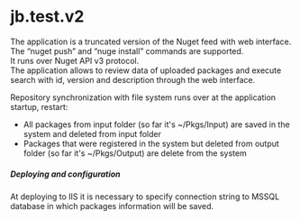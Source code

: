# jb.test.v2
The application is a truncated version of the Nuget feed with web interface.  
The “nuget push” and “nuge install” commands are supported.    
It runs over Nuget API v3 protocol.  
The application allows to review data of uploaded packages and execute search with id, version and description through the web interface.    

Repository synchronization with file system runs over at the application startup, restart:   
* All packages from input folder (so far it's ~/Pkgs/Input) are saved in the system and deleted from input folder  
* Packages that were registered in the system but deleted from output folder (so far it's ~/Pkgs/Output) are delete from the system  

##### Deploying and configuration
At deploying to IIS it is necessary to specify connection string to MSSQL database in which packages information will be saved.  
